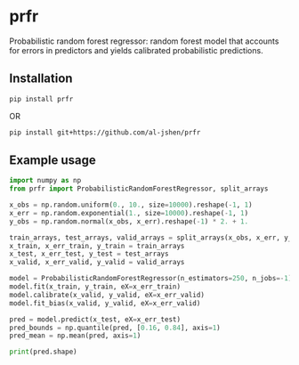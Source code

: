 # prfr

Probabilistic random forest regressor: random forest model that accounts for errors in predictors and yields calibrated probabilistic predictions.

## Installation

```bash
pip install prfr
```

OR

```bash
pip install git+https://github.com/al-jshen/prfr
```


## Example usage

```python
import numpy as np
from prfr import ProbabilisticRandomForestRegressor, split_arrays

x_obs = np.random.uniform(0., 10., size=10000).reshape(-1, 1)
x_err = np.random.exponential(1., size=10000).reshape(-1, 1)
y_obs = np.random.normal(x_obs, x_err).reshape(-1) * 2. + 1.

train_arrays, test_arrays, valid_arrays = split_arrays(x_obs, x_err, y_obs, test_size=0.2, valid_size=0.2)
x_train, x_err_train, y_train = train_arrays
x_test, x_err_test, y_test = test_arrays
x_valid, x_err_valid, y_valid = valid_arrays

model = ProbabilisticRandomForestRegressor(n_estimators=250, n_jobs=-1)
model.fit(x_train, y_train, eX=x_err_train)
model.calibrate(x_valid, y_valid, eX=x_err_valid)
model.fit_bias(x_valid, y_valid, eX=x_err_valid)

pred = model.predict(x_test, eX=x_err_test)
pred_bounds = np.quantile(pred, [0.16, 0.84], axis=1)
pred_mean = np.mean(pred, axis=1)

print(pred.shape)
```

